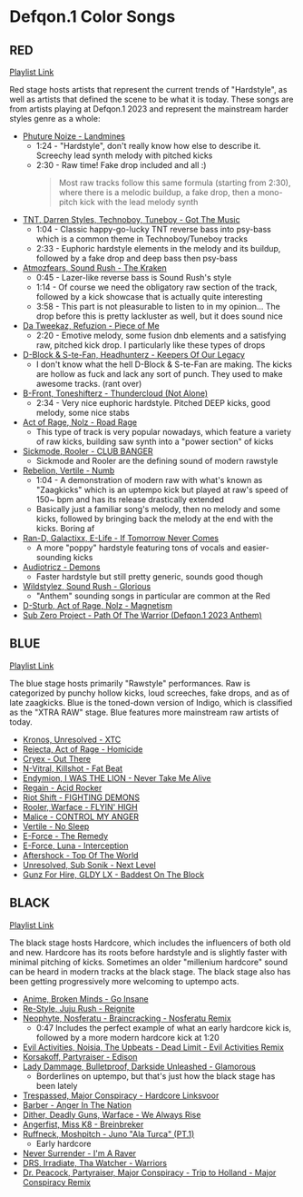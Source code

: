 # Defqon.1 Color Songs

## RED

[Playlist Link](https://open.spotify.com/playlist/3OVzWd7wwqTsdXprKIkIXD)

Red stage hosts artists that represent the current trends of "Hardstyle", as well as artists that defined the scene to be what it is today. These songs are from artists playing at Defqon.1 2023 and represent the mainstream harder styles genre as a whole:

- [Phuture Noize - Landmines](https://open.spotify.com/track/1p4IMFAoCfzVt4G9rJdYPb)
  - 1:24 - "Hardstyle", don't really know how else to describe it. Screechy lead synth melody with pitched kicks
  - 2:30 - Raw time! Fake drop included and all :)
    > Most raw tracks follow this same formula (starting from 2:30), where there is a melodic buildup, a fake drop, then a mono-pitch kick with the lead melody synth
- [TNT, Darren Styles, Technoboy, Tuneboy - Got The Music](https://open.spotify.com/track/2jssAhP9SMK8S3SfCtqNrs)
  - 1:04 - Classic happy-go-lucky TNT reverse bass into psy-bass which is a common theme in Technoboy/Tuneboy tracks
  - 2:33 - Euphoric hardstyle elements in the melody and its buildup, followed by a fake drop and deep bass then psy-bass
- [Atmozfears, Sound Rush - The Kraken](https://open.spotify.com/track/6qr90TwCwdsRc6Eka4iEup)
  - 0:45 - Lazer-like reverse bass is Sound Rush's style
  - 1:14 - Of course we need the obligatory raw section of the track, followed by a kick showcase that is actually quite interesting
  - 3:58 - This part is not pleasurable to listen to in my opinion... The drop before this is pretty lackluster as well, but it does sound nice
- [Da Tweekaz, Refuzion - Piece of Me](https://open.spotify.com/track/7ep4R3ZU94q7A8RIfC61YD)
  - 2:20 - Emotive melody, some fusion dnb elements and a satisfying raw, pitched kick drop. I particularly like these types of drops
- [D-Block & S-te-Fan, Headhunterz - Keepers Of Our Legacy](https://open.spotify.com/track/7w06cAEK8P7PzQCopSQyuJ)
  - I don't know what the hell D-Block & S-te-Fan are making. The kicks are hollow as fuck and lack any sort of punch. They used to make awesome tracks. (rant over)
- [B-Front, Toneshifterz - Thundercloud (Not Alone)](https://open.spotify.com/track/5ESMY4YltkVVt6fgCPNOPn)
  - 2:34 - Very nice euphoric hardstyle. Pitched DEEP kicks, good melody, some nice stabs
- [Act of Rage, Nolz - Road Rage](https://open.spotify.com/track/5hZuHOC9L0OAYz26BHWsh3)
  - This type of track is very popular nowadays, which feature a variety of raw kicks, building saw synth into a "power section" of kicks
- [Sickmode, Rooler - CLUB BANGER](https://open.spotify.com/track/4f2GJfcDGexOEHgIzIhMwC)
  - Sickmode and Rooler are the defining sound of modern rawstyle
- [Rebelion, Vertile - Numb](https://open.spotify.com/track/5v5rbWpEf9toQLUmMo1JdW)
  - 1:04 - A demonstration of modern raw with what's known as "Zaagkicks" which is an uptempo kick but played at raw's speed of 150~ bpm and has its release drastically extended
  - Basically just a familiar song's melody, then no melody and some kicks, followed by bringing back the melody at the end with the kicks. Boring af
- [Ran-D, Galactixx, E-Life - If Tomorrow Never Comes](https://open.spotify.com/track/3sMtYXf7VpAT0ArrqdfkCw)
  - A more "poppy" hardstyle featuring tons of vocals and easier-sounding kicks
- [Audiotricz - Demons](https://open.spotify.com/track/4J2kS2nlfnjMFr7yRoI02L)
  - Faster hardstyle but still pretty generic, sounds good though
- [Wildstylez, Sound Rush - Glorious](https://open.spotify.com/track/2ZG18NphRGHN4zJKt5lKtO)
  - "Anthem" sounding songs in particular are common at the Red
- [D-Sturb, Act of Rage, Nolz - Magnetism](https://open.spotify.com/track/2MI3pBdP5NBQUUH791wWWk)
- [Sub Zero Project - Path Of The Warrior (Defqon.1 2023 Anthem)](https://open.spotify.com/track/7DpG8lVap8vg8mCGuX61i9)

## BLUE

[Playlist Link](https://open.spotify.com/playlist/4Tgk0sVTxitn50OpxUJuZG)

The blue stage hosts primarily "Rawstyle" performances. Raw is categorized by punchy hollow kicks, loud screeches, fake drops, and as of late zaagkicks. Blue is the toned-down version of Indigo, which is classified as the "XTRA RAW" stage. Blue features more mainstream raw artists of today.

- [Kronos, Unresolved - XTC](https://open.spotify.com/track/4e6IeyAH5IxXM2XsyusvIb)
- [Rejecta, Act of Rage - Homicide](https://open.spotify.com/track/2gmhLD4PUrZw7nPYhW7dVk)
- [Cryex - Out There](https://open.spotify.com/track/6qidP2I0cctF8A8PuCI3g6)
- [N-Vitral, Killshot - Fat Beat](https://open.spotify.com/track/6uWksA4RzIKGlHNg4of8pV)
- [Endymion, I WAS THE LION - Never Take Me Alive](https://open.spotify.com/track/1ZcOXjxLOaG6JfDthfEtiQ)
- [Regain - Acid Rocker](https://open.spotify.com/track/3AObEpBf6AKkpExb6WTUHO)
- [Riot Shift - FIGHTING DEMONS](https://open.spotify.com/track/0SHI54cOrosSZySfTGvN3n)
- [Rooler, Warface - FLYIN' HIGH](https://open.spotify.com/track/6UjTx1wIv9GuxMwyl1D6Q0)
- [Malice - CONTROL MY ANGER](https://open.spotify.com/track/2LMeEidRd7nPz6yb7KAt4B)
- [Vertile - No Sleep](https://open.spotify.com/track/5hjWgOw8sAYwP0KtVmVTcm)
- [E-Force - The Remedy](https://open.spotify.com/track/6cvjpsHCih5fVlKTuuZFCH)
- [E-Force, Luna - Interception](https://open.spotify.com/track/6Ph4cSMzXnH14n7HeZt4uH)
- [Aftershock - Top Of The World](https://open.spotify.com/track/74UsQca1cNWap3mFp13z5B)
- [Unresolved, Sub Sonik - Next Level](https://open.spotify.com/track/3rYbbTaZpgTkgTVM0TgaSo)
- [Gunz For Hire, GLDY LX - Baddest On The Block](https://open.spotify.com/track/08ud7LBUoLLgqJhmhjic8c)

## BLACK

[Playlist Link](https://open.spotify.com/playlist/3uN9gW3a8tGu0TGf74bXwU)

The black stage hosts Hardcore, which includes the influencers of both old and new. Hardcore has its roots before hardstyle and is slightly faster with minimal pitching of kicks. Sometimes an older "millenium hardcore" sound can be heard in modern tracks at the black stage. The black stage also has been getting progressively more welcoming to uptempo acts.

- [Anime, Broken Minds - Go Insane](https://open.spotify.com/track/1oe3wAz4XvMtn6nFoldM1w)
- [Re-Style, Juju Rush - Reignite](https://open.spotify.com/track/4gljc0OCt5GnHXyFeUosbO)
- [Neophyte, Nosferatu - Braincracking - Nosferatu Remix](https://open.spotify.com/track/5MjwjhtMnmjLv0kX6Cq7GO)
  - 0:47 Includes the perfect example of what an early hardcore kick is, followed by a more modern hardcore kick at 1:20
- [Evil Activities, Noisia, The Upbeats - Dead Limit - Evil Activities Remix](https://open.spotify.com/track/3Tez9FI9bgkA7aMO7JYjqT)
- [Korsakoff, Partyraiser - Edison](https://open.spotify.com/track/7obK6GuQBRXK9agu8sfyrz)
- [Lady Dammage, Bulletproof, Darkside Unleashed - Glamorous](https://open.spotify.com/track/5CEzCq8TwUEgUJzNzJXbzV)
  - Borderlines on uptempo, but that's just how the black stage has been lately
- [Trespassed, Major Conspiracy - Hardcore Linksvoor](https://open.spotify.com/track/0yDcuG0yrNqeFby3DOSIi0)
- [Barber - Anger In The Nation](https://open.spotify.com/track/76EpojR09zjVX00daVTxsM)
- [Dither, Deadly Guns, Warface - We Always Rise](https://open.spotify.com/track/0ieNx6I5yszUO7KuU4wTKN)
- [Angerfist, Miss K8 - Breinbreker](https://open.spotify.com/track/3tsvQn3I0rKNYrTwzu4iNX)
- [Ruffneck, Moshpitch - Juno "Ala Turca" (PT.1)](https://open.spotify.com/track/44oOB0GIBkWWbsebnPXl1q)
  - Early hardcore
- [Never Surrender - I'm A Raver](https://open.spotify.com/track/1zdCuA3OezPXkK2raYt0BY)
- [DRS, Irradiate, Tha Watcher - Warriors](https://open.spotify.com/track/7vSHVfHFSaMgWgV7FjQn3M)
- [Dr. Peacock, Partyraiser, Major Conspiracy - Trip to Holland - Major Conspiracy Remix](https://open.spotify.com/track/34VuCA6WFnxdvN2KT5puDD)
